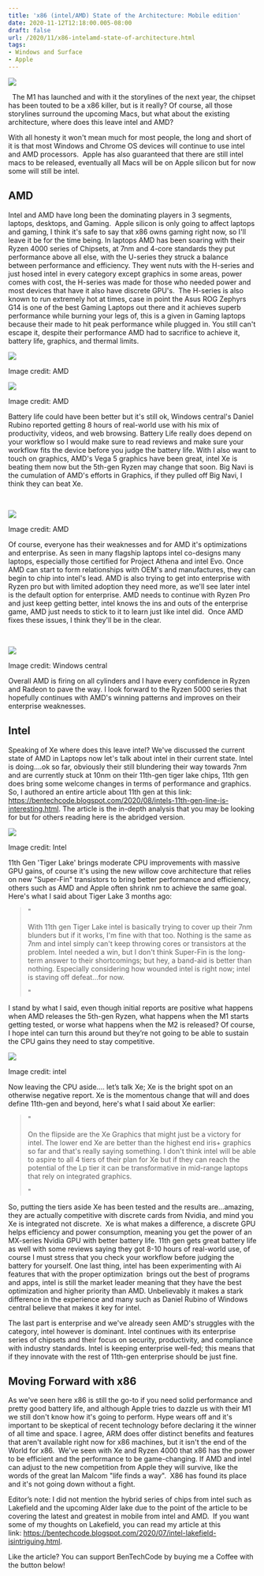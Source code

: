 ```yaml
---
title: 'x86 (intel/AMD) State of the Architecture: Mobile edition'
date: 2020-11-12T12:18:00.005-08:00
draft: false
url: /2020/11/x86-intelamd-state-of-architecture.html
tags: 
- Windows and Surface
- Apple
---
```


[![](https://1.bp.blogspot.com/-PKvqdSmQBqs/X6l2PanfN9I/AAAAAAAALNA/7d0IiTcWr80C1_n5vFl04xp9zh29o9XcwCNcBGAsYHQ/s0/300px-Intel_chip.png)](https://1.bp.blogspot.com/-PKvqdSmQBqs/X6l2PanfN9I/AAAAAAAALNA/7d0IiTcWr80C1_n5vFl04xp9zh29o9XcwCNcBGAsYHQ/s300/300px-Intel_chip.png)

  

  The M1 has launched and with it the storylines of the next year, the chipset has been touted to be a x86 killer, but is it really? Of course, all those storylines surround the upcoming Macs, but what about the existing architecture, where does this leave intel and AMD? 

With all honesty it won't mean much for most people, the long and short of it is that most Windows and Chrome OS devices will continue to use intel and AMD processors.  Apple has also guaranteed that there are still intel macs to be released, eventually all Macs will be on Apple silicon but for now some will still be intel.  

  

AMD
---

  

Intel and AMD have long been the dominating players in 3 segments, laptops, desktops, and Gaming.  Apple silicon is only going to affect laptops and gaming, I think it's safe to say that x86 owns gaming right now, so I'll leave it be for the time being. In laptops AMD has been soaring with their Ryzen 4000 series of Chipsets, at 7nm and 4-core standards they put performance above all else, with the U-series they struck a balance between performance and efficiency. They went nuts with the H-series and just hosed intel in every category except graphics in some areas, power comes with cost, the H-series was made for those who needed power and most devices that have it also have discrete GPU's.  The H-series is also known to run extremely hot at times, case in point the Asus ROG Zephyrs G14 is one of the best Gaming Laptops out there and it achieves superb performance while burning your legs of, this is a given in Gaming laptops because their made to hit peak performance while plugged in. You still can't escape it, despite their performance AMD had to sacrifice to achieve it, battery life, graphics, and thermal limits.  

[![](https://lh3.googleusercontent.com/-4FxoxOotvfA/X62XrEOx62I/AAAAAAAALSU/kRXqWWYMAPEd4K9OIsnHztRewgvyvGt6ACNcBGAsYHQ/w640-h324/image.png)](https://lh3.googleusercontent.com/-4FxoxOotvfA/X62XrEOx62I/AAAAAAAALSU/kRXqWWYMAPEd4K9OIsnHztRewgvyvGt6ACNcBGAsYHQ/image.png)

Image credit: AMD

[![](https://lh3.googleusercontent.com/-9rSd-lFffRM/X62Xkwg70WI/AAAAAAAALSQ/iQ5MxpoatlwBQdGDUo8TdLfA9R2VNTXAgCNcBGAsYHQ/w640-h358/image.png)](https://lh3.googleusercontent.com/-9rSd-lFffRM/X62Xkwg70WI/AAAAAAAALSQ/iQ5MxpoatlwBQdGDUo8TdLfA9R2VNTXAgCNcBGAsYHQ/image.png)

Image credit: AMD  
  
  

Battery life could have been better but it's still ok, Windows central's Daniel Rubino reported getting 8 hours of real-world use with his mix of productivity, videos, and web browsing. Battery Life really does depend on your workflow so I would make sure to read reviews and make sure your workflow fits the device before you judge the battery life. With I also want to touch on graphics, AMD's Vega 5 graphics have been great, intel Xe is beating them now but the 5th-gen Ryzen may change that soon. Big Navi is the cumulation of AMD's efforts in Graphics, if they pulled off Big Navi, I think they can beat Xe. 

 

[![](https://lh3.googleusercontent.com/-QBLTbiWxTQs/X62XGtsY53I/AAAAAAAALSA/LKUS6VinxuEAf1bxE-wW8pEpX_SdQVBMwCNcBGAsYHQ/w640-h384/image.png)](https://lh3.googleusercontent.com/-QBLTbiWxTQs/X62XGtsY53I/AAAAAAAALSA/LKUS6VinxuEAf1bxE-wW8pEpX_SdQVBMwCNcBGAsYHQ/image.png)

Image credit: AMD

  

Of course, everyone has their weaknesses and for AMD it's optimizations and enterprise. As seen in many flagship laptops intel co-designs many laptops, especially those certified for Project Athena and intel Evo. Once AMD can start to form relationships with OEM's and manufactures, they can begin to chip into intel's lead. AMD is also trying to get into enterprise with Ryzen pro but with limited adoption they need more, as we'll see later intel is the default option for enterprise. AMD needs to continue with Ryzen Pro and just keep getting better, intel knows the ins and outs of the enterprise game, AMD just needs to stick to it to learn just like intel did.  Once AMD fixes these issues, I think they'll be in the clear.

 

[![](https://lh3.googleusercontent.com/-tP3RHPhIS50/X62XUA1SRQI/AAAAAAAALSE/o3Nx1SjNYy4JfpVCJMkrqybbz53VN27uQCNcBGAsYHQ/w640-h480/image.png)](https://lh3.googleusercontent.com/-tP3RHPhIS50/X62XUA1SRQI/AAAAAAAALSE/o3Nx1SjNYy4JfpVCJMkrqybbz53VN27uQCNcBGAsYHQ/image.png)

Image credit: Windows central

  

Overall AMD is firing on all cylinders and I have every confidence in Ryzen and Radeon to pave the way. I look forward to the Ryzen 5000 series that hopefully continues with AMD's winning patterns and improves on their enterprise weaknesses.

  

Intel
-----

  

Speaking of Xe where does this leave intel? We've discussed the current state of AMD in Laptops now let's talk about intel in their current state. Intel is doing....ok so far, obviously their still blundering their way towards 7nm and are currently stuck at 10nm on their 11th-gen tiger lake chips, 11th gen does bring some welcome changes in terms of performance and graphics. So, I authored an entire article about 11th gen at this link: https://bentechcode.blogspot.com/2020/08/intels-11th-gen-line-is-interesting.html. The article is the in-depth analysis that you may be looking for but for others reading here is the abridged version.  

[![](https://lh3.googleusercontent.com/-AUjw4tqLXeQ/X62YZ3FvEFI/AAAAAAAALSo/8ps1uY8f73kBbYMH_tQqE-TMr3lzmGXjgCNcBGAsYHQ/w640-h428/image.png)](https://lh3.googleusercontent.com/-AUjw4tqLXeQ/X62YZ3FvEFI/AAAAAAAALSo/8ps1uY8f73kBbYMH_tQqE-TMr3lzmGXjgCNcBGAsYHQ/image.png)

Image credit: Intel

  
  

11th Gen 'Tiger Lake' brings moderate CPU improvements with massive GPU gains, of course it's using the new willow cove architecture that relies on new "Super-Fin" transistors to bring better performance and efficiency, others such as AMD and Apple often shrink nm to achieve the same goal.  Here's what I said about Tiger Lake 3 months ago:

> "
> 
> With 11th gen Tiger Lake intel is basically trying to cover up their 7nm blunders but if it works, I'm fine with that too. Nothing is the same as 7nm and intel simply can't keep throwing cores or transistors at the problem. Intel needed a win, but I don't think Super-Fin is the long-term answer to their shortcomings; but hey, a band-aid is better than nothing. Especially considering how wounded intel is right now; intel is staving off defeat...for now.  
> 
> "

I stand by what I said, even though initial reports are positive what happens when AMD releases the 5th-gen Ryzen, what happens when the M1 starts getting tested, or worse what happens when the M2 is released? Of course, I hope intel can turn this around but they’re not going to be able to sustain the CPU gains they need to stay competitive.  

[![](https://lh3.googleusercontent.com/-ul6RSSb69q0/X62YGMI3nFI/AAAAAAAALSg/6aHBtLiCDpMvdMAR2JvsGkXeLij0kVpzwCNcBGAsYHQ/w640-h300/image.png)](https://lh3.googleusercontent.com/-ul6RSSb69q0/X62YGMI3nFI/AAAAAAAALSg/6aHBtLiCDpMvdMAR2JvsGkXeLij0kVpzwCNcBGAsYHQ/image.png)

Image credit: intel

  
  

Now leaving the CPU aside.... let’s talk Xe; Xe is the bright spot on an otherwise negative report. Xe is the momentous change that will and does define 11th-gen and beyond, here's what I said about Xe earlier:

> "
> 
> On the flipside are the Xe Graphics that might just be a victory for intel. The lower end Xe are better than the highest end iris+ graphics so far and that's really saying something. I don't think intel will be able to aspire to all 4 tiers of their plan for Xe but if they can reach the potential of the Lp tier it can be transformative in mid-range laptops that rely on integrated graphics. 
> 
> "

So, putting the tiers aside Xe has been tested and the results are...amazing, they are actually competitive with discrete cards from Nvidia, and mind you Xe is integrated not discrete.  Xe is what makes a difference, a discrete GPU helps efficiency and power consumption, meaning you get the power of an MX-series Nvidia GPU with better battery life. 11th gen gets great battery life as well with some reviews saying they got 8-10 hours of real-world use, of course I must stress that you check your workflow before judging the battery for yourself. One last thing, intel has been experimenting with Ai features that with the proper optimization  brings out the best of programs and apps, intel is still the market leader meaning that they have the best optimization and higher priority than AMD. Unbelievably it makes a stark difference in the experience and many such as Daniel Rubino of Windows central believe that makes it key for intel.

The last part is enterprise and we've already seen AMD's struggles with the category, intel however is dominant. Intel continues with its enterprise series of chipsets and their focus on security, productivity, and compliance with industry standards. Intel is keeping enterprise well-fed; this means that if they innovate with the rest of 11th-gen enterprise should be just fine.

Moving Forward with x86
-----------------------

  

As we've seen here x86 is still the go-to if you need solid performance and pretty good battery life, and although Apple tries to dazzle us with their M1 we still don't know how it's going to perform. Hype wears off and it's important to be skeptical of recent technology before declaring it the winner of all time and space. I agree, ARM does offer distinct benefits and features that aren't available right now for x86 machines, but it isn't the end of the World for x86.  We've seen with Xe and Ryzen 4000 that x86 has the power to be efficient and the performance to be game-changing. If AMD and intel can adjust to the new competition from Apple they will survive, like the words of the great Ian Malcom "life finds a way".  X86 has found its place and it's not going down without a fight.

Editor’s note: I did not mention the hybrid series of chips from intel such as Lakefield and the upcoming Alder lake due to the point of the article to be covering the latest and greatest in mobile from intel and AMD.  If you want some of my thoughts on Lakefield, you can read my article at this link: https://bentechcode.blogspot.com/2020/07/intel-lakefield-isintriguing.html.

Like the article? You can support BenTechCode by buying me a Coffee with the button below!